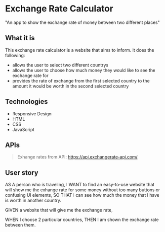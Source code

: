 # Exchange Rate Calculator
"An app to show the exchange rate of money between two different places"

## What it is
This exchange rate calculator is a website that aims to inform. It does the following:
- allows the user to select two different countrys
- allows the user to choose how much money they would like to see the exchange rate for
- provides the rate of exchange from the first selected country to the amount it would be worth in the second selected country

## Technologies
- Responsive Design
- HTML
- CSS 
- JavaScript


## APIs
> Exhange rates from API: https://api.exchangerate-api.com/

## User story
AS A person who is traveling,
I WANT to find an easy-to-use website that will show me the exhange rate for some money without too many buttons or confusing UI elements,
SO THAT I can see how much the money that I have is worth in another country.


GIVEN a website that will give me the exchange rate,

WHEN I choose 2 particular countries,
THEN I am shown the exchange rate between them.

